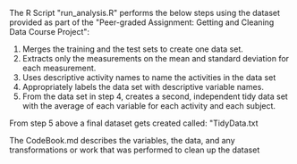 The R Script "run_analysis.R" performs the below steps using the dataset provided as part of the "Peer-graded Assignment: Getting and Cleaning Data Course Project":

1. Merges the training and the test sets to create one data set.
2. Extracts only the measurements on the mean and standard deviation for each measurement.
3. Uses descriptive activity names to name the activities in the data set
4. Appropriately labels the data set with descriptive variable names.
5. From the data set in step 4, creates a second, independent tidy data set with the average of each variable for each activity and each subject.

From step 5 above a final dataset gets created called: "TidyData.txt

The CodeBook.md describes the variables, the data, and any transformations or work that was performed to clean up the dataset
